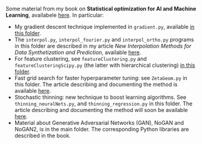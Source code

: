 Some material from my book on <b>Statistical optimization for AI and Machine Learning</b>, availabele <a href="https://mltechniques.com/shop/">here</a>. In particular:
<ul>
  <li>My gradient descent technique implemented in <code>gradient.py</code>, available <a href="https://github.com/VincentGranville/Experimental-Math-Number-Theory/tree/main/Source-Code">in this folder</a>. 
  <li>The <code>interpol.py</code>, <code>interpol_fourier.py</code> and <code>interpol_ortho.py</code> programs in this folder are described in my article <em>New Interpolation Methods for Data Synthetization and Prediction</em>, available <a href="https://mltechniques.com/2023/01/14/new-interpolation-methods-for-synthetization-and-prediction/">here</a>.
  <li> For feature clustering, see <code>featureClustering.py</code> and <code>featureClusteringScipy.py</code> (the latter with hierarchical clustering) <a href="https://github.com/VincentGranville/Main">in this folder</a>.
 <li>Fast grid search for faster hyperparameter tuning: see <code>ZetaGeom.py</code> in this folder. The article describing and documenting the method is available <a href="https://mltechniques.com/2023/03/30/smart-grid-search-case-study-with-hybrid-zeta-geometric-distributions-and-synthetic-data/">here</a>. 
 <li>Stochastic thinning: new technique to boost learning algorithms. See <code>thinning_neuralNets.py</code>, and <code>thinning_regression.py</code> in this folder. The article describing and documenting the method will soon be available <a href="https://mltechniques.com/resources/">here</a>. 
 <li> Material about Generative Adversarial Networks (GAN), NoGAN and NoGAN2, is in the main folder. The corresponding Python libraries are described in the book.
</ul>
